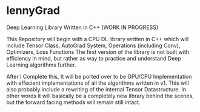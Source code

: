 # lennyGrad

Deep Learning Library Written in C++ (WORK IN PROGRESS)

This Repository will begin with a CPU DL library written in C++ which will include Tensor Class, AutoGrad System, Operations (including Conv), Optimizers, Loss Functions
The first version of the library is not built with efficiency in mind, but rather as way to practice and understand Deep Learning algorithms further.

After I Complete this, It will be ported over to be GPU/CPU Implementation with effecient implementations of all the algorithms written in v1. This will also probably include a rewriting of the internal Tensor Datastructure. In other words it will basically be a completely new library behind the scenes, but the forward facing methods will remain still intact. 
